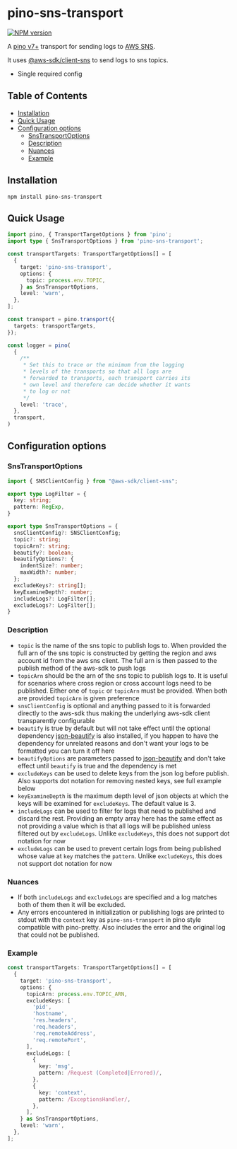 # pino-sns-transport

[![NPM version](https://img.shields.io/npm/v/pino-sns-transport.svg?style=flat-square)](https://www.npmjs.com/package/pino-sns-transport)

A [pino v7+](https://github.com/pinojs/pino) transport for sending logs to [AWS SNS](https://aws.amazon.com/sns/).

It uses [@aws-sdk/client-sns](https://www.npmjs.com/package/@aws-sdk/client-sns) to
send logs to sns topics.

- Single required config

## Table of Contents

<!-- TOC -->

- [Installation](#installation)
- [Quick Usage](#quick-usage)
- [Configuration options](#configuration-options)
  - [SnsTransportOptions](#snstransportoptions)
  - [Description](#description)
  - [Nuances](#nuances)
  - [Example](#example)

<!-- TOC END -->

## Installation

`npm install pino-sns-transport`

## Quick Usage

```typescript
import pino, { TransportTargetOptions } from 'pino';
import type { SnsTransportOptions } from 'pino-sns-transport';

const transportTargets: TransportTargetOptions[] = [
  {
    target: 'pino-sns-transport',
    options: {
      topic: process.env.TOPIC,
    } as SnsTransportOptions,
    level: 'warn',
  },
];

const transport = pino.transport({
  targets: transportTargets,
});

const logger = pino(
  {
    /**
     * Set this to trace or the minimum from the logging
     * levels of the transports so that all logs are
     * forwarded to transports, each transport carries its
     * own level and therefore can decide whether it wants
     * to log or not
     */
    level: 'trace',
  },
  transport,
)
```

## Configuration options

### SnsTransportOptions

```typescript
import { SNSClientConfig } from "@aws-sdk/client-sns";

export type LogFilter = {
  key: string;
  pattern: RegExp,
}

export type SnsTransportOptions = {
  snsClientConfig?: SNSClientConfig;
  topic?: string;
  topicArn?: string;
  beautify?: boolean;
  beautifyOptions?: {
    indentSize?: number;
    maxWidth?: number;
  };
  excludeKeys?: string[];
  keyExamineDepth?: number;
  includeLogs?: LogFilter[];
  excludeLogs?: LogFilter[];
}
```

### Description

- `topic` is the name of the sns topic to publish logs to. When provided the full arn of the sns topic is constructed by getting the region and aws account id from the aws sns client. The full arn is then passed to the publish method of the aws-sdk to push logs
- `topicArn` should be the arn of the sns topic to publish logs to. It is useful for scenarios where cross region or cross account logs need to be published. Either one of `topic` or `topicArn` must be provided. When both are provided `topicArn` is given preference
- `snsClientConfig` is optional and anything passed to it is forwarded directly to the aws-sdk thus making the underlying aws-sdk client transparently configurable
- `beautify` is true by default but will not take effect until the optional dependency [json-beautify](https://www.npmjs.com/package/json-beautify) is also installed, if you happen to have the dependency for unrelated reasons and don't want your logs to be formatted you can turn it off here
- `beautifyOptions` are parameters passed to [json-beautify](https://www.npmjs.com/package/json-beautify) and don't take effect until `beautify` is true and the dependency is met
- `excludeKeys` can be used to delete keys from the json log before publish. Also supports dot notation for removing nested keys, see full example below
- `keyExamineDepth` is the maximum depth level of json objects at which the keys will be examined for `excludeKeys`. The default value is 3.
- `includeLogs` can be used to filter for logs that need to published and discard the rest. Providing an empty array here has the same effect as not providing a value which is that all logs will be published unless filtered out by `excludeLogs`. Unlike `excludeKeys`, this does not support dot notation for now
- `excludeLogs` can be used to prevent certain logs from being published whose value at `key` matches the `pattern`. Unlike `excludeKeys`, this does not support dot notation for now

### Nuances

- If both `includeLogs` and `excludeLogs` are specified and a log matches both of them then it will be excluded.
- Any errors encountered in initialization or publishing logs are printed to stdout with the `context` key as `pino-sns-transport` in pino style compatible with pino-pretty. Also includes the error and the original log that could not be published.

### Example

```typescript
const transportTargets: TransportTargetOptions[] = [
  {
    target: 'pino-sns-transport',
    options: {
      topicArn: process.env.TOPIC_ARN,
      excludeKeys: [
        'pid',
        'hostname',
        'res.headers',
        'req.headers',
        'req.remoteAddress',
        'req.remotePort',
      ],
      excludeLogs: [
        {
          key: 'msg',
          pattern: /Request (Completed|Errored)/,
        },
        {
          key: 'context',
          pattern: /ExceptionsHandler/,
        },
      ],
    } as SnsTransportOptions,
    level: 'warn',
  },
];
```
